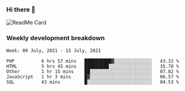 ### Hi there 👋

<!--
**itzcy/itzcy** is a ✨ _special_ ✨ repository because its `README.md` (this file) appears on your GitHub profile.

Here are some ideas to get you started:

- 🔭 I’m currently working on ...
- 🌱 I’m currently learning ...
- 👯 I’m looking to collaborate on ...
- 🤔 I’m looking for help with ...
- 💬 Ask me about ...
- 📫 How to reach me: ...
- 😄 Pronouns: ...
- ⚡ Fun fact: ...
-->
![ReadMe Card](https://github-readme-stats.vercel.app/api?username=itzcy&show_icons=true&title_color=2d3198&icon_color=797cb8&text_color=24292e&bg_color=f6f8fa)

### Weekly development breakdown
<!--START_SECTION:waka-->
```text
Week: 09 July, 2021 - 15 July, 2021

PHP          6 hrs 57 mins   ██████████▓░░░░░░░░░░░░░░   43.32 % 
HTML         5 hrs 45 mins   █████████░░░░░░░░░░░░░░░░   35.78 % 
Other        1 hr 15 mins    ██░░░░░░░░░░░░░░░░░░░░░░░   07.82 % 
JavaScript   1 hr 3 mins     █▓░░░░░░░░░░░░░░░░░░░░░░░   06.57 % 
SQL          43 mins         █░░░░░░░░░░░░░░░░░░░░░░░░   04.53 % 
```
<!--END_SECTION:waka-->
